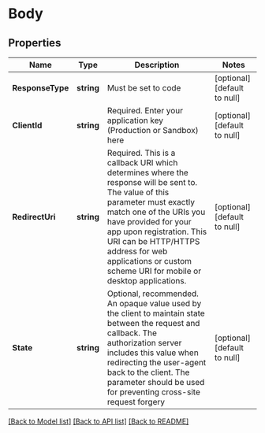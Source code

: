# Body

## Properties
Name | Type | Description | Notes
------------ | ------------- | ------------- | -------------
**ResponseType** | **string** | Must be set to code | [optional] [default to null]
**ClientId** | **string** | Required. Enter your application key (Production or Sandbox) here | [optional] [default to null]
**RedirectUri** | **string** | Required. This is a callback URI which determines where the response will be sent to. The value of this parameter must exactly match one of the URIs you have provided for your app upon registration. This URI can be HTTP/HTTPS address for web applications or custom scheme URI for mobile or desktop applications. | [optional] [default to null]
**State** | **string** | Optional, recommended. An opaque value used by the client to maintain state between the request and callback. The authorization server includes this value when redirecting the user-agent back to the client. The parameter should be used for preventing cross-site request forgery | [optional] [default to null]

[[Back to Model list]](../README.md#documentation-for-models) [[Back to API list]](../README.md#documentation-for-api-endpoints) [[Back to README]](../README.md)


